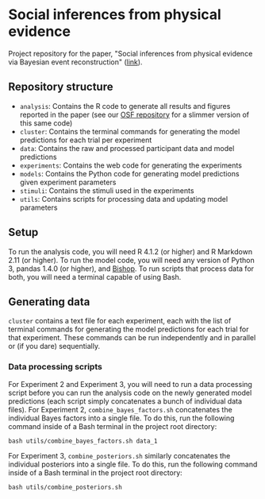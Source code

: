 # Social inferences from physical evidence

Project repository for the paper, "Social inferences from physical evidence via Bayesian event reconstruction" ([link](https://psycnet.apa.org/doi/10.1037/xge0001182)).

## Repository structure

- `analysis`: Contains the R code to generate all results and figures reported in the paper (see our [OSF repository](https://osf.io/q3ct5/) for a slimmer version of this same code)
- `cluster`: Contains the terminal commands for generating the model predictions for each trial per experiment
- `data`: Contains the raw and processed participant data and model predictions
- `experiments`: Contains the web code for generating the experiments
- `models`: Contains the Python code for generating model predictions given experiment parameters
- `stimuli`: Contains the stimuli used in the experiments
- `utils`: Contains scripts for processing data and updating model parameters

## Setup

To run the analysis code, you will need R 4.1.2 (or higher) and R Markdown 2.11 (or higher). To run the model code, you will need any version of Python 3, pandas 1.4.0 (or higher), and [Bishop](https://github.com/julianje/Bishop). To run scripts that process data for both, you will need a terminal capable of using Bash.

## Generating data

`cluster` contains a text file for each experiment, each with the list of terminal commands for generating the model predictions for each trial for that experiment. These commands can be run independently and in parallel or (if you dare) sequentially.

### Data processing scripts

For Experiment 2 and Experiment 3, you will need to run a data processing script before you can run the analysis code on the newly generated model predictions (each script simply concatenates a bunch of individual data files). For Experiment 2, `combine_bayes_factors.sh` concatenates the individual Bayes factors into a single file. To do this, run the following command inside of a Bash terminal in the project root directory:

```
bash utils/combine_bayes_factors.sh data_1
```

For Experiment 3, `combine_posteriors.sh` similarly concatenates the individual posteriors into a single file. To do this, run the following command inside of a Bash terminal in the project root directory:

```
bash utils/combine_posteriors.sh
```
